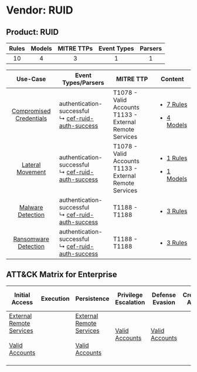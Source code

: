 Vendor: RUID
============
Product: RUID
-------------
| Rules | Models | MITRE TTPs | Event Types | Parsers |
|:-----:|:------:|:----------:|:-----------:|:-------:|
|  10   |   4    |     3      |      1      |    1    |

|                                  Use-Case                                  | Event Types/Parsers                                                                                          | MITRE TTP                                                      | Content                                                                                                      |
|:--------------------------------------------------------------------------:| ------------------------------------------------------------------------------------------------------------ | -------------------------------------------------------------- | ------------------------------------------------------------------------------------------------------------ |
| [Compromised Credentials](../../../UseCases/uc_compromised_credentials.md) |  authentication-successful<br> ↳ [cef-ruid-auth-success](Parsers/parserContent_cef-ruid-auth-success.md)<br> | T1078 - Valid Accounts<br>T1133 - External Remote Services<br> | [<ul><li>7 Rules</li></ul><ul><li>4 Models</li></ul>](Rules_Models/r_m_ruid_ruid_Compromised_Credentials.md) |
|        [Lateral Movement](../../../UseCases/uc_lateral_movement.md)        |  authentication-successful<br> ↳ [cef-ruid-auth-success](Parsers/parserContent_cef-ruid-auth-success.md)<br> | T1078 - Valid Accounts<br>T1133 - External Remote Services<br> | [<ul><li>1 Rules</li></ul><ul><li>1 Models</li></ul>](Rules_Models/r_m_ruid_ruid_Lateral_Movement.md)        |
|       [Malware Detection](../../../UseCases/uc_malware_detection.md)       |  authentication-successful<br> ↳ [cef-ruid-auth-success](Parsers/parserContent_cef-ruid-auth-success.md)<br> | T1188 - T1188<br>                                              | [<ul><li>3 Rules</li></ul>](Rules_Models/r_m_ruid_ruid_Malware_Detection.md)                                 |
|    [Ransomware Detection](../../../UseCases/uc_ransomware_detection.md)    |  authentication-successful<br> ↳ [cef-ruid-auth-success](Parsers/parserContent_cef-ruid-auth-success.md)<br> | T1188 - T1188<br>                                              | [<ul><li>3 Rules</li></ul>](Rules_Models/r_m_ruid_ruid_Ransomware_Detection.md)                              |

ATT&CK Matrix for Enterprise
----------------------------
| Initial Access                                                                                                                                   | Execution | Persistence                                                                                                                                      | Privilege Escalation                                                | Defense Evasion                                                     | Credential Access | Discovery | Lateral Movement | Collection | Command and Control | Exfiltration | Impact |
| ------------------------------------------------------------------------------------------------------------------------------------------------ | --------- | ------------------------------------------------------------------------------------------------------------------------------------------------ | ------------------------------------------------------------------- | ------------------------------------------------------------------- | ----------------- | --------- | ---------------- | ---------- | ------------------- | ------------ | ------ |
| [External Remote Services](https://attack.mitre.org/techniques/T1133)<br><br>[Valid Accounts](https://attack.mitre.org/techniques/T1078)<br><br> |           | [External Remote Services](https://attack.mitre.org/techniques/T1133)<br><br>[Valid Accounts](https://attack.mitre.org/techniques/T1078)<br><br> | [Valid Accounts](https://attack.mitre.org/techniques/T1078)<br><br> | [Valid Accounts](https://attack.mitre.org/techniques/T1078)<br><br> |                   |           |                  |            |                     |              |        |